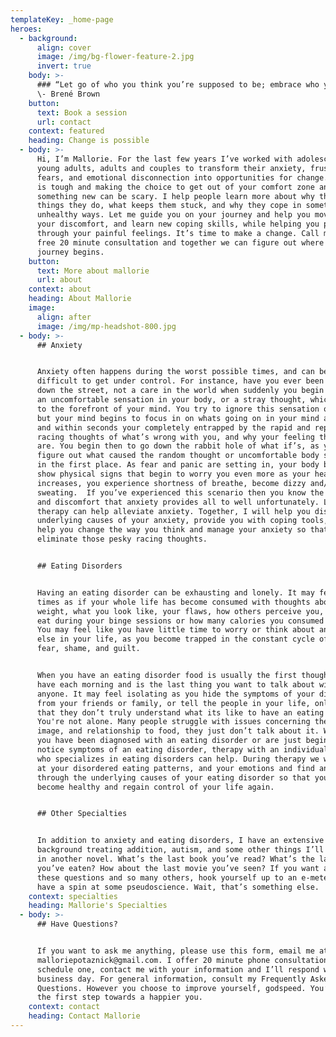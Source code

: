```yaml
---
templateKey: _home-page
heroes:
  - background:
      align: cover
      image: /img/bg-flower-feature-2.jpg
      invert: true
    body: >-
      ### “Let go of who you think you’re supposed to be; embrace who you are.”
      \- Brené Brown
    button:
      text: Book a session
      url: contact
    context: featured
    heading: Change is possible
  - body: >-
      Hi, I’m Mallorie. For the last few years I’ve worked with adolescents,
      young adults, adults and couples to transform their anxiety, frustration,
      fears, and emotional disconnection into opportunities for change. Change
      is tough and making the choice to get out of your comfort zone and try
      something new can be scary. I help people learn more about why they do the
      things they do, what keeps them stuck, and why they cope in sometimes
      unhealthy ways. Let me guide you on your journey and help you move through
      your discomfort, and learn new coping skills, while helping you process
      through your painful feelings. It’s time to make a change. Call me for a
      free 20 minute consultation and together we can figure out where your
      journey begins.
    button:
      text: More about mallorie
      url: about
    context: about
    heading: About Mallorie
    image:
      align: after
      image: /img/mp-headshot-800.jpg
  - body: >-
      ## Anxiety


      Anxiety often happens during the worst possible times, and can be quite
      difficult to get under control. For instance, have you ever been walking
      down the street, not a care in the world when suddenly you begin noticing
      an uncomfortable sensation in your body, or a stray thought, which comes
      to the forefront of your mind. You try to ignore this sensation or thought
      but your mind begins to focus in on whats going on in your mind and body,
      and within seconds your completely entrapped by the rapid and repetitive
      racing thoughts of what’s wrong with you, and why your feeling the way you
      are. You begin then to go down the rabbit hole of what if’s, as you try to
      figure out what caused the random thought or uncomfortable body sensation
      in the first place. As fear and panic are setting in, your body begins to
      show physical signs that begin to worry you even more as your heart-rate
      increases, you experience shortness of breathe, become dizzy and/or begin
      sweating.  If you’ve experienced this scenario then you know the feeling
      and discomfort that anxiety provides all to well unfortunately. Luckily
      therapy can help alleviate anxiety. Together, I will help you discover the
      underlying causes of your anxiety, provide you with coping tools,  and
      help you change the way you think and manage your anxiety so that you can
      eliminate those pesky racing thoughts.


      ## Eating Disorders


      Having an eating disorder can be exhausting and lonely. It may feel at
      times as if your whole life has become consumed with thoughts about your
      weight, what you look like, your flaws, how others perceive you, what to
      eat during your binge sessions or how many calories you consumed that day.
      You may feel like you have little time to worry or think about anything
      else in your life, as you become trapped in the constant cycle of anxiety,
      fear, shame, and guilt. 


      When you have an eating disorder food is usually the first thought you
      have each morning and is the last thing you want to talk about with
      anyone. It may feel isolating as you hide the symptoms of your disorder
      from your friends or family, or tell the people in your life, only to find
      that they don’t truly understand what its like to have an eating disorder.
      You're not alone. Many people struggle with issues concerning their body
      image, and relationship to food, they just don’t talk about it. Whether
      you have been diagnosed with an eating disorder or are just beginning to
      notice symptoms of an eating disorder, therapy with an individual like me,
      who specializes in eating disorders can help. During therapy we will look
      at your disordered eating patterns, and your emotions and find and work
      through the underlying causes of your eating disorder so that you can
      become healthy and regain control of your life again.


      ## Other Specialties


      In addition to anxiety and eating disorders, I have an extensive
      background treating addition, autism, and some other things I’ll go over
      in another novel. What’s the last book you’ve read? What’s the last meal
      you’ve eaten? How about the last movie you’ve seen? If you want answers to
      these questions and so many others, hook yourself up to an e-meter and
      have a spin at some pseudoscience. Wait, that’s something else.
    context: specialties
    heading: Mallorie's Specialties
  - body: >-
      ## Have Questions?


      If you want to ask me anything, please use this form, email me at
      malloriepotaznick@gmail.com. I offer 20 minute phone consultations. To
      schedule one, contact me with your information and I’ll respond within one
      business day. For general information, consult my Frequently Asked
      Questions. However you choose to improve yourself, godspeed. You’re taking
      the first step towards a happier you.
    context: contact
    heading: Contact Mallorie
---
```


